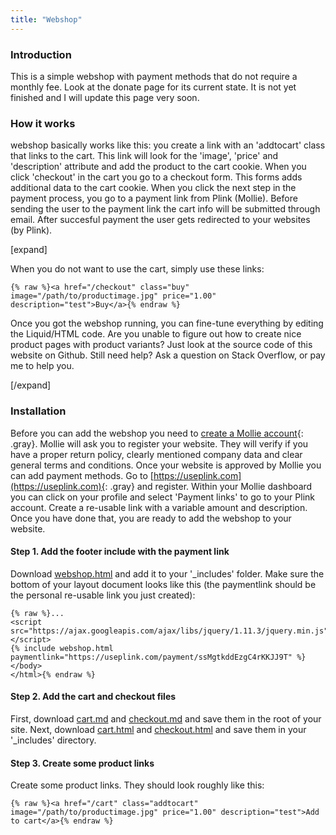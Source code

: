 ```yaml
---
title: "Webshop"
---
```


### Introduction

This is a simple webshop with payment methods that do not require a monthly fee. Look at the donate page for its current state. It is not yet finished and I will update this page very soon.

### How it works
 webshop basically works like this: you create a link with an 'addtocart' class that links to the cart. This link will look for the 'image', 'price' and 'description' attribute and add the product to the cart cookie. When you click 'checkout' in the cart you go to a checkout form. This forms adds additional data to the cart cookie. When you click the next step in the payment process, you go to a payment link from Plink (Mollie). Before sending the user to the payment link the cart info will be submitted through email. After succesful payment the user gets redirected to your websites (by Plink). 

[expand]

When you do not want to use the cart, simply use these links:

```
{% raw %}<a href="/checkout" class="buy" image="/path/to/productimage.jpg" price="1.00" description="test">Buy</a>{% endraw %}
```

Once you got the webshop running, you can fine-tune everything by editing the Liquid/HTML code. Are you unable to figure out how to create nice product pages with product variants? Just look at the source code of this website on Github. Still need help? Ask a question on Stack Overflow, or pay me to help you.

[/expand]

### Installation

Before you can add the webshop you need to [create a Mollie account](https://www.mollie.com){: .gray}. Mollie will ask you to register your website. They will verify if you have a proper return policy, clearly mentioned company data and clear general terms and conditions. Once your website is approved by Mollie you can add payment methods. Go to [https://useplink.com](https://useplink.com){: .gray} and register. Within your Mollie dashboard you can click on your profile and select 'Payment links' to go to your Plink account. Create a re-usable link with a variable amount and description. Once you have done that, you are ready to add the webshop to your website.

#### Step 1. Add the footer include with the payment link

Download [webshop.html](https://raw.githubusercontent.com/jhvanderschee/jekyllcodex/gh-pages/_includes/webshop.html) and add it to your '_includes' folder. Make sure the bottom of your layout document looks like this (the paymentlink should be the personal re-usable link you just created):

```
{% raw %}...
<script src="https://ajax.googleapis.com/ajax/libs/jquery/1.11.3/jquery.min.js"></script>
{% include webshop.html paymentlink="https://useplink.com/payment/ssMgtkddEzgC4rKKJJ9T" %}
</body>
</html>{% endraw %}
```

#### Step 2. Add the cart and checkout files

First, download [cart.md](https://raw.githubusercontent.com/jhvanderschee/jekyllcodex/gh-pages/cart.md) and [checkout.md](https://raw.githubusercontent.com/jhvanderschee/jekyllcodex/gh-pages/checkout.md) and save them in the root of your site. Next, download [cart.html](https://raw.githubusercontent.com/jhvanderschee/jekyllcodex/gh-pages/_includes/cart.html) and [checkout.html](https://raw.githubusercontent.com/jhvanderschee/jekyllcodex/gh-pages/_includes/checkout.html) and save them in your '_includes' directory.

#### Step 3. Create some product links

Create some product links. They should look roughly like this:

```
{% raw %}<a href="/cart" class="addtocart" image="/path/to/productimage.jpg" price="1.00" description="test">Add to cart</a>{% endraw %}
```